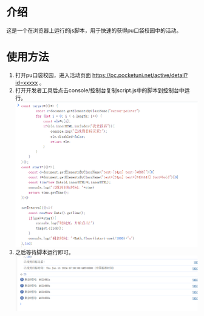 # 介绍
这是一个在浏览器上运行的js脚本，用于快速的获得pu口袋校园中的活动。
# 使用方法
1. 打开pu口袋校园，进入活动页面 https://pc.pocketuni.net/active/detail?id=xxxxx 。
2. 打开开发者工具后点击console/控制台复制script.js中的脚本到控制台中运行。
   ![好好好](./img/1.png)
3. 之后等待脚本运行即可。
   ![好好好](./img/2.png)
